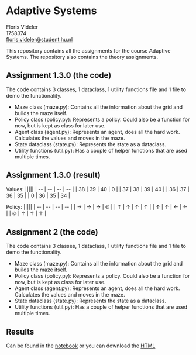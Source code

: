 # Adaptive Systems
Floris Videler<br>
1758374<br>
floris.videler@student.hu.nl

This repository contains all the assignments for the course Adaptive Systems. The repository also contains the theory assignments.

## Assignment 1.3.0 (the code)
The code contains 3 classes, 1 dataclass, 1 utility functions file and 1 file to demo the functionality.

- Maze class (maze.py): Contains all the information about the grid and builds the maze itself.
- Policy class (policy.py): Represents a policy. Could also be a function for now, but is kept as class for later use.
- Agent class (agent.py): Represents an agent, does all the hard work. Calculates the values and moves in the maze.
- State dataclass (state.py): Represents the state as a dataclass.
- Utility functions (util.py): Has a couple of helper functions that are used multiple times.

## Assignment 1.3.0 (result)
Values:
|||||
| -- | -- | -- | -- |
| 38 | 39 | 40 | 0 |
| 37 | 38 | 39 | 40 |
| 36 | 37 | 36 | 35 |
| 0 | 36 | 35 | 34 |

Policy:
|||||
| -- | -- | -- | -- |
| → | → | → | ⦾ |
| ↑ | ↑ | ↑ | ↑ |
| ↑ | ↑ | ← | ← |
| ⦾ | ↑ | ↑ | ↑ |


## Assignment 2 (the code)
The code contains 3 classes, 1 dataclass, 1 utility functions file and 1 file to demo the functionality.

- Maze class (maze.py): Contains all the information about the grid and builds the maze itself.
- Policy class (policy.py): Represents a policy. Could also be a function for now, but is kept as class for later use.
- Agent class (agent.py): Represents an agent, does all the hard work. Calculates the values and moves in the maze.
- State dataclass (state.py): Represents the state as a dataclass.
- Utility functions (util.py): Has a couple of helper functions that are used multiple times.

## Results
Can be found in the [notebook](https://github.com/FlorisVideler/Adaptive-Systems/blob/main/code/demo.ipynb) or you can download the [HTML](https://github.com/FlorisVideler/Adaptive-Systems/blob/main/code/demo.html)